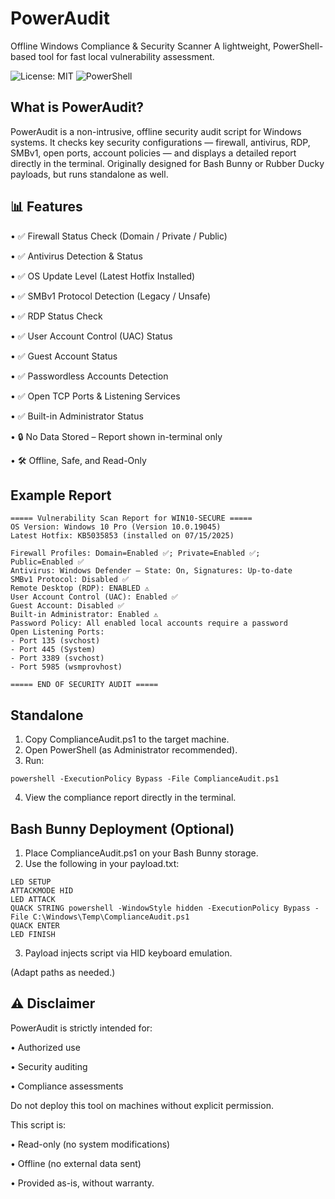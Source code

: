 # PowerAudit

Offline Windows Compliance & Security Scanner
A lightweight, PowerShell-based tool for fast local vulnerability assessment.

![License: MIT](https://img.shields.io/badge/License-MIT-yellow.svg)
![PowerShell](https://img.shields.io/badge/PowerShell-Ready-blue)

## What is PowerAudit?

PowerAudit is a non-intrusive, offline security audit script for Windows systems.
It checks key security configurations — firewall, antivirus, RDP, SMBv1, open ports, account policies — and displays a detailed report directly in the terminal.
Originally designed for Bash Bunny or Rubber Ducky payloads, but runs standalone as well.



## 📊 Features
•	✅ Firewall Status Check (Domain / Private / Public)
 
•	✅ Antivirus Detection & Status
 
•	✅ OS Update Level (Latest Hotfix Installed)
 
•	✅ SMBv1 Protocol Detection (Legacy / Unsafe)
 
•	✅ RDP Status Check
 
•	✅ User Account Control (UAC) Status
 
•	✅ Guest Account Status
 
•	✅ Passwordless Accounts Detection
 
•	✅ Open TCP Ports & Listening Services
 
•	✅ Built-in Administrator Status
 
•	🔒 No Data Stored – Report shown in-terminal only
 
•	🛠️ Offline, Safe, and Read-Only
 

 ## Example Report
 ```
===== Vulnerability Scan Report for WIN10-SECURE =====
OS Version: Windows 10 Pro (Version 10.0.19045)
Latest Hotfix: KB5035853 (installed on 07/15/2025)

Firewall Profiles: Domain=Enabled ✅; Private=Enabled ✅; Public=Enabled ✅
Antivirus: Windows Defender – State: On, Signatures: Up-to-date
SMBv1 Protocol: Disabled ✅
Remote Desktop (RDP): ENABLED ⚠️
User Account Control (UAC): Enabled ✅
Guest Account: Disabled ✅
Built-in Administrator: Enabled ⚠️
Password Policy: All enabled local accounts require a password
Open Listening Ports:
 - Port 135 (svchost)
 - Port 445 (System)
 - Port 3389 (svchost)
 - Port 5985 (wsmprovhost)

===== END OF SECURITY AUDIT =====
```

## Standalone
1.	Copy ComplianceAudit.ps1 to the target machine.
2.	Open PowerShell (as Administrator recommended).
3.	Run: 
 ```
 powershell -ExecutionPolicy Bypass -File ComplianceAudit.ps1
 ```
  4.	View the compliance report directly in the terminal.
     
## Bash Bunny Deployment (Optional)
1.	Place ComplianceAudit.ps1 on your Bash Bunny storage.
2.	Use the following in your payload.txt:
 ```
LED SETUP
ATTACKMODE HID
LED ATTACK
QUACK STRING powershell -WindowStyle hidden -ExecutionPolicy Bypass -File C:\Windows\Temp\ComplianceAudit.ps1
QUACK ENTER
LED FINISH
```
3.	Payload injects script via HID keyboard emulation.

(Adapt paths as needed.)

## ⚠️ Disclaimer

PowerAudit is strictly intended for:

•	Authorized use
 
•	Security auditing
 
•	Compliance assessments
 
Do not deploy this tool on machines without explicit permission.

This script is:

•	Read-only (no system modifications)
	
•	Offline (no external data sent)
	
•	Provided as-is, without warranty.

